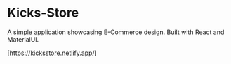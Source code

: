 # Kicks-Store
A simple application showcasing E-Commerce design. Built with React and MaterialUI.

[https://kicksstore.netlify.app/]
